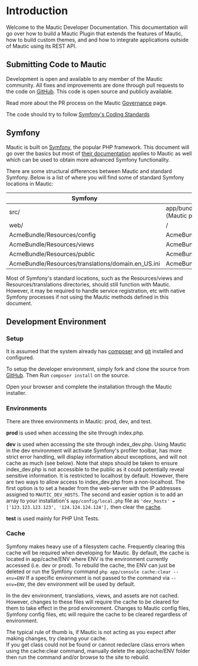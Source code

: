 # Introduction

Welcome to the Mautic Developer Documentation. This documentation will go over how to build a Mautic Plugin that extends the features of Mautic, how to build custom themes, and and how to integrate applications outside of Mautic using its REST API.

## Submitting Code to Mautic

Development is open and available to any member of the Mautic community. All fixes and improvements are done through pull requests to the code on [GitHub](https://github.com/mautic/mautic). This code is open source and publicly available.

Read more about the PR process on the Mautic [Governance](https://www.mautic.org/about/governance) page.

The code should try to follow [Symfony's Coding Standards](http://symfony.com/doc/current/contributing/code/standards.html)

## Symfony

Mautic is built on [Symfony](http://symfony.com), the popular PHP framework. This document will go over the basics but most of [their documentation](https://symfony.com/doc/4.4/index.html) applies to Mautic as well which can be used to obtain more advanced Symfony functionality.

There are some structural differences between Mautic and standard Symfony. Below is a list of where you will find some of standard Symfony locations in Mautic:

 Symfony | Mautic
 ------- | -------
 src/ | app/bundles (Mautic core) or plugins/ (Mautic plugins)
 web/ | /
 AcmeBundle/Resources/config | AcmeBundle/Config
 AcmeBundle/Resources/views | AcmeBundle/Views
 AcmeBundle/Resources/public | AcmeBundle/Assets
 AcmeBundle/Resources/translations/domain.en_US.ini | AcmeBundle/Translations/en_US/domain.ini

 Most of Symfony's standard locations, such as the Resources/views and Resources/translations directories, should still function with Mautic. However, it may be required to handle service registration, etc with native Symfony processes if not using the Mautic methods defined in this document.

## Development Environment

### Setup
It is assumed that the system already has [composer](https://getcomposer.org) and [git](https://git-scm.com) installed and configured.

To setup the developer environment, simply fork and clone the source from [GitHub](https://github.com/mautic/mautic). Then Run `composer install` on the source.

Open your browser and complete the installation through the Mautic installer.

### Environments

There are three environments in Mautic: prod, dev, and test.

**prod** is used when accessing the site through index.php.

**dev** is used when accessing the site through index_dev.php. Using Mautic in the dev environment will activate Symfony's profiler toolbar, has more strict error handling, will display information about exceptions, and will not cache as much (see below). Note that steps should be taken to ensure index_dev.php is not accessible to the public as it could potentially reveal sensitive information. It is restricted to localhost by default. However, there are two ways to allow access to index_dev.php from a non-localhost. The first option is to set a header from the web-server with the IP addresses assigned to `MAUTIC_DEV_HOSTS`. The second and easier option is to add an array to your installation's `app/config/local.php` file as `'dev_hosts' = ['123.123.123.123', '124.124.124.124'],` then clear the [cache](#cache).

**test** is used mainly for PHP Unit Tests.

### Cache

Symfony makes heavy use of a filesystem cache. Frequently clearing this cache will be required when developing for Mautic. By default, the cache is located in app/cache/ENV where ENV is the environment currently accessed (i.e. dev or prod). To rebuild the cache, the ENV can just be deleted or run the Symfony command `php app/console cache:clear --env=ENV` If a specific environment is not passed to the command via `--env=ENV`, the dev environment will be used by default.

 In the dev environment, translations, views, and assets are not cached. However, changes to these files will require the cache to be cleared for them to take effect in the prod environment. Changes to Mautic config files, Symfony config files, etc will require the cache to be cleared regardless of environment.

 <aside class="notice">
 The typical rule of thumb is, if Mautic is not acting as you expect after making changes, try clearing your cache.
 </aside>

 <aside class="warning">
 If you get class could not be found or cannot redeclare class errors when using the cache:clear command, manually delete the app/cache/ENV folder then run the command and/or browse to the site to rebuild.
 </aside>
